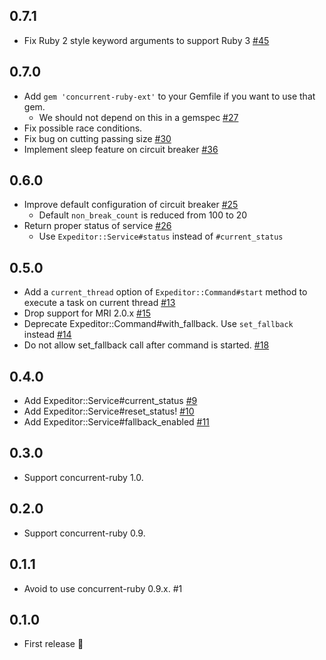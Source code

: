 ## 0.7.1
- Fix Ruby 2 style keyword arguments to support Ruby 3 [#45](https://github.com/cookpad/expeditor/pull/27)

## 0.7.0
- Add `gem 'concurrent-ruby-ext'` to your Gemfile if you want to use that gem.
    - We should not depend on this in a gemspec [#27](https://github.com/cookpad/expeditor/pull/27)
- Fix possible race conditions.
- Fix bug on cutting passing size [#30](https://github.com/cookpad/expeditor/pull/30)
- Implement sleep feature on circuit breaker [#36](https://github.com/cookpad/expeditor/pull/36)

## 0.6.0
- Improve default configuration of circuit breaker [#25](https://github.com/cookpad/expeditor/pull/25)
  - Default `non_break_count` is reduced from 100 to 20
- Return proper status of service [#26](https://github.com/cookpad/expeditor/pull/26)
  - Use `Expeditor::Service#status` instead of `#current_status`

## 0.5.0
- Add a `current_thread` option of `Expeditor::Command#start` method to execute a task on current thread [#13](https://github.com/cookpad/expeditor/pull/13)
- Drop support for MRI 2.0.x [#15](https://github.com/cookpad/expeditor/pull/15)
- Deprecate Expeditor::Command#with_fallback. Use `set_fallback` instead [#14](https://github.com/cookpad/expeditor/pull/14)
- Do not allow set_fallback call after command is started. [#18](https://github.com/cookpad/expeditor/pull/18)

## 0.4.0
- Add Expeditor::Service#current\_status [#9](https://github.com/cookpad/expeditor/issues/9)
- Add Expeditor::Service#reset\_status! [#10](https://github.com/cookpad/expeditor/issues/10)
- Add Expeditor::Service#fallback\_enabled [#11](https://github.com/cookpad/expeditor/issues/11)

## 0.3.0
- Support concurrent-ruby 1.0.

## 0.2.0
- Support concurrent-ruby 0.9.

## 0.1.1
- Avoid to use concurrent-ruby 0.9.x. #1

## 0.1.0
- First release :tada:
